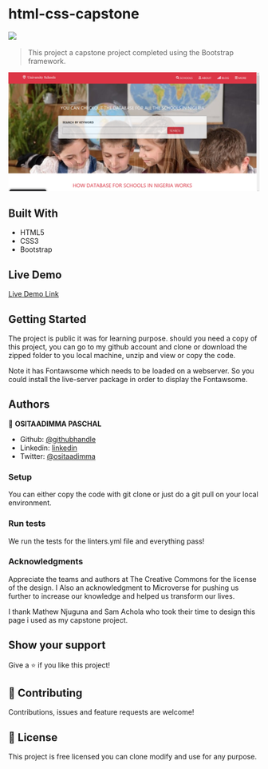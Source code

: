 # html-css-capstone

![](https://img.shields.io/badge/Microverse-blueviolet)

> This project a capstone project completed using the Bootstrap framework.

![Alt text](https://github.com/ositaadimma/html-css-capstone/blob/feature/img/screen-shot.PNG?raw=true "Screenshot")

## Built With

- HTML5
- CSS3
- Bootstrap

## Live Demo

[Live Demo Link](https://ositaadimma.github.io/html-css-capstone/)

## Getting Started

The project is public it was for learning purpose. should you need a copy of this project, you can go to my
github account and clone or download the zipped folder to you local machine, unzip and view or copy the code.

Note it has Fontawsome which needs to be loaded on a webserver. So you could install the live-server package in order to display the Fontawsome.


## Authors

👤 **OSITAADIMMA PASCHAL**

- Github: [@githubhandle](https://github.com/ositaadimma)
- Linkedin: [linkedin](https://www.linkedin.com/in/ositaadimma-ezugwu-020243132/)
- Twitter: [@ositaadimma](https://twitter.com/ositaadimma)

### Setup

You can either copy the code with git clone or just do a git pull on your local environment.

### Run tests

We run the tests for the linters.yml file and everything pass!

### Acknowledgments

Appreciate the teams and authors at The Creative Commons for the license of the design. I Also an acknowledgment to Microverse for pushing us further to increase our knowledge and helped us transform our lives.

I thank Mathew Njuguna and Sam Achola who took their time to design this page i used as my capstone project.

## Show your support

Give a ⭐️ if you like this project!

## 🤝 Contributing

Contributions, issues and feature requests are welcome!

## 📝 License

This project is free licensed you can clone modify and use for any purpose.
